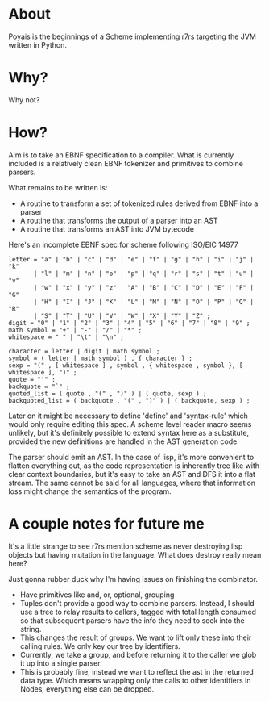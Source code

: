# About

Poyais is the beginnings of a Scheme implementing [r7rs](https://r7rs.org) targeting the JVM written in Python.

# Why?

Why not?

# How?
Aim is to take an EBNF specification to a compiler. What is currently included is a relatively clean EBNF tokenizer and primitives to combine parsers.

What remains to be written is:
 - A routine to transform a set of tokenized rules derived from EBNF into a parser
 - A routine that transforms the output of a parser into an AST
 - A routine that transforms an AST into JVM bytecode
 
Here's an incomplete EBNF spec for scheme following ISO/EIC 14977
``` ebnf
letter = "a" | "b" | "c" | "d" | "e" | "f" | "g" | "h" | "i" | "j" | "k" 
       | "l" | "m" | "n" | "o" | "p" | "q" | "r" | "s" | "t" | "u" | "v"
       | "w" | "x" | "y" | "z" | "A" | "B" | "C" | "D" | "E" | "F" | "G"
       | "H" | "I" | "J" | "K" | "L" | "M" | "N" | "O" | "P" | "Q" | "R"
       | "S" | "T" | "U" | "V" | "W" | "X" | "Y" | "Z" ;
digit = "0" | "1" | "2" | "3" | "4" | "5" | "6" | "7" | "8" | "9" ;
math symbol = "+" | "-" | "/" | "*" ;
whitespace = " " | "\t" | "\n" ;

character = letter | digit | math symbol ;
symbol = ( letter | math symbol ) , { character } ;
sexp = "(" , [ whitespace ] , symbol , { whitespace , symbol }, [ whitespace ], ")" ;
quote = "'" ;
backquote = "`" ;
quoted_list = ( quote , "(" , ")" ) | ( quote, sexp ) ;
backquoted_list = ( backquote , "(" , ")" ) | ( backquote, sexp ) ;
```

Later on it might be necessary to define 'define' and 'syntax-rule' which would only require editing this spec. A scheme level reader macro seems unlikely, but it's definitely possible to extend syntax here as a substitute, provided the new definitions are handled in the AST generation code.

The parser should emit an AST. In the case of lisp, it's more convenient to flatten everything out, as the code representation is inherently tree like with clear context boundaries, but it's easy to take an AST and DFS it into a flat stream. The same cannot be said for all languages, where that information loss might change the semantics of the program.

# A couple notes for future me

It's a little strange to see r7rs mention scheme as never destroying lisp objects but having mutation in the language. What does destroy really mean here?

Just gonna rubber duck why I'm having issues on finishing the combinator.
- Have primitives like and, or, optional, grouping
- Tuples don't provide a good way to combine parsers. Instead, I should use a tree to relay results to callers, tagged with total length consumed so that subsequent parsers have the info they need to seek into the string.
- This changes the result of groups. We want to lift only these into their calling rules. We only key our tree by identifiers. 
- Currently, we take a group, and before returning it to the caller we glob it up into a single parser.
- This is probably fine, instead we want to reflect the ast in the returned data type. Which means wrapping only the calls to other identifiers in Nodes, everything else can be dropped.
